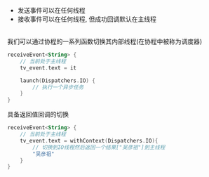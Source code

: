 - 发送事件可以在任何线程
- 接收事件可以在任何线程, 但成功回调默认在主线程

<br>
我们可以通过协程的一系列函数切换其内部线程(在协程中被称为调度器)

```kotlin
receiveEvent<String> {
    // 当前处于主线程
    tv_event.text = it

    launch(Dispatchers.IO) {
        // 执行一个异步任务
    }
}
```

具备返回值回调的切换
```kotlin
receiveEvent<String> {
    // 当前处于主线程
    tv_event.text = withContext(Dispatchers.IO){
        // 切换到IO线程然后返回一个结果["吴彦祖"]到主线程
        "吴彦祖"
    }
}
```